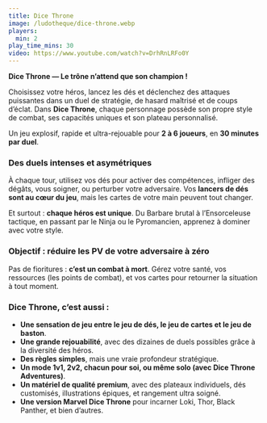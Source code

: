 ```yaml
---
title: Dice Throne
image: /ludotheque/dice-throne.webp
players:
  min: 2
play_time_mins: 30
video: https://www.youtube.com/watch?v=DrhRnLRFo0Y
---
```


**Dice Throne — Le trône n’attend que son champion !**

Choisissez votre héros, lancez les dés et déclenchez des attaques puissantes dans un duel de stratégie, de hasard maîtrisé et de coups d’éclat. Dans **Dice Throne**, chaque personnage possède son propre style de combat, ses capacités uniques et son plateau personnalisé.

Un jeu explosif, rapide et ultra-rejouable pour **2 à 6 joueurs**, en **30 minutes par duel**.

### Des duels intenses et asymétriques

À chaque tour, utilisez vos dés pour activer des compétences, infliger des dégâts, vous soigner, ou perturber votre adversaire. Vos **lancers de dés sont au cœur du jeu**, mais les cartes de votre main peuvent tout changer.

Et surtout : **chaque héros est unique**. Du Barbare brutal à l’Ensorceleuse tactique, en passant par le Ninja ou le Pyromancien, apprenez à dominer avec votre style.

### Objectif : réduire les PV de votre adversaire à zéro

Pas de fioritures : **c’est un combat à mort**. Gérez votre santé, vos ressources (les points de combat), et vos cartes pour retourner la situation à tout moment.

### Dice Throne, c’est aussi :

- **Une sensation de jeu entre le jeu de dés, le jeu de cartes et le jeu de baston**.
- **Une grande rejouabilité**, avec des dizaines de duels possibles grâce à la diversité des héros.
- **Des règles simples**, mais une vraie profondeur stratégique.
- **Un mode 1v1, 2v2, chacun pour soi, ou même solo (avec Dice Throne Adventures)**.
- **Un matériel de qualité premium**, avec des plateaux individuels, dés customisés, illustrations épiques, et rangement ultra soigné.
- **Une version Marvel Dice Throne** pour incarner Loki, Thor, Black Panther, et bien d’autres.
